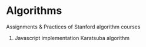 # Algorithms
Assignments &amp; Practices of Stanford algorithm courses

1. Javascript implementation Karatsuba algorithm
